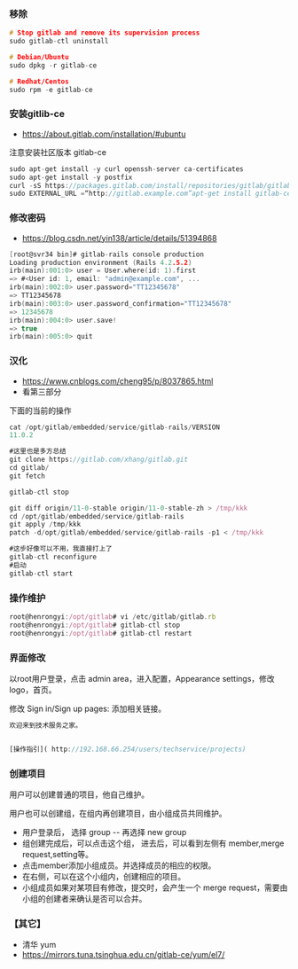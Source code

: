 ### 移除
```c
# Stop gitlab and remove its supervision process
sudo gitlab-ctl uninstall

# Debian/Ubuntu
sudo dpkg -r gitlab-ce

# Redhat/Centos
sudo rpm -e gitlab-ce
```
### 安装gitlib-ce
- https://about.gitlab.com/installation/#ubuntu

注意安装社区版本 gitlab-ce
```c
sudo apt-get install -y curl openssh-server ca-certificates
sudo apt-get install -y postfix
curl -sS https://packages.gitlab.com/install/repositories/gitlab/gitlab-ce/script.deb.sh | sudo bash
sudo EXTERNAL_URL =“http://gitlab.example.com”apt-get install gitlab-ce

```
### 修改密码
- https://blog.csdn.net/yin138/article/details/51394868
```c
[root@svr34 bin]# gitlab-rails console production
Loading production environment (Rails 4.2.5.2)
irb(main):001:0> user = User.where(id: 1).first
=> #<User id: 1, email: "admin@example.com", ...
irb(main):002:0> user.password="TT12345678"
=> TT12345678
irb(main):003:0> user.password_confirmation="TT12345678"
=> 12345678
irb(main):004:0> user.save!
=> true
irb(main):005:0> quit
```
### 汉化
- https://www.cnblogs.com/cheng95/p/8037865.html
- 看第三部分

下面的当前的操作
```js
cat /opt/gitlab/embedded/service/gitlab-rails/VERSION
11.0.2

#这里也是多方总结
git clone https://gitlab.com/xhang/gitlab.git
cd gitlab/
git fetch

gitlab-ctl stop

git diff origin/11-0-stable origin/11-0-stable-zh > /tmp/kkk
cd /opt/gitlab/embedded/service/gitlab-rails
git apply /tmp/kkk
patch -d/opt/gitlab/embedded/service/gitlab-rails -p1 < /tmp/kkk

#这步好像可以不用，我直接打上了
gitlab-ctl reconfigure
#启动
gitlab-ctl start
```

### 操作维护
```js
root@henrongyi:/opt/gitlab# vi /etc/gitlab/gitlab.rb
root@henrongyi:/opt/gitlab# gitlab-ctl stop
root@henrongyi:/opt/gitlab# gitlab-ctl restart
```

### 界面修改
以root用户登录，点击 admin area，进入配置，Appearance settings，修改logo，首页。

修改 Sign in/Sign up pages: 添加相关链接。
```js
欢迎来到技术服务之家。


[操作指引]( http://192.168.66.254/users/techservice/projects)

```

### 创建项目
用户可以创建普通的项目，他自己维护。

用户也可以创建组，在组内再创建项目，由小组成员共同维护。

- 用户登录后， 选择 group -- 再选择  new group
- 组创建完成后，可以点击这个组， 进去后，可以看到左侧有 member,merge request,setting等。
- 点击member添加小组成员。并选择成员的相应的权限。
- 在右侧，可以在这个小组内，创建相应的项目。
- 小组成员如果对某项目有修改，提交时，会产生一个 merge request，需要由小组的创建者来确认是否可以合并。

### 【其它】
* 清华 yum
* https://mirrors.tuna.tsinghua.edu.cn/gitlab-ce/yum/el7/

